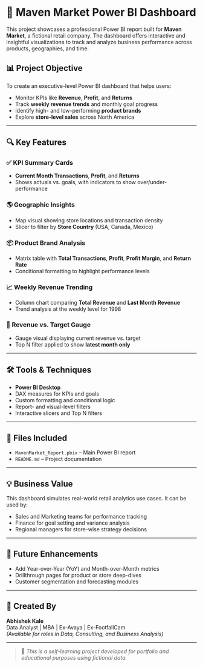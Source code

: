 # 🛒 Maven Market Power BI Dashboard

This project showcases a professional Power BI report built for **Maven Market**, a fictional retail company. The dashboard offers interactive and insightful visualizations to track and analyze business performance across products, geographies, and time.

## 📊 Project Objective

To create an executive-level Power BI dashboard that helps users:
- Monitor KPIs like **Revenue**, **Profit**, and **Returns**
- Track **weekly revenue trends** and monthly goal progress
- Identify high- and low-performing **product brands**
- Explore **store-level sales** across North America

---

## 🔍 Key Features

### ✅ KPI Summary Cards
- **Current Month Transactions**, **Profit**, and **Returns**
- Shows actuals vs. goals, with indicators to show over/under-performance

### 🌎 Geographic Insights
- Map visual showing store locations and transaction density
- Slicer to filter by **Store Country** (USA, Canada, Mexico)

### 📦 Product Brand Analysis
- Matrix table with **Total Transactions**, **Profit**, **Profit Margin**, and **Return Rate**
- Conditional formatting to highlight performance levels

### 📈 Weekly Revenue Trending
- Column chart comparing **Total Revenue** and **Last Month Revenue**
- Trend analysis at the weekly level for 1998

### 🎯 Revenue vs. Target Gauge
- Gauge visual displaying current revenue vs. target
- Top N filter applied to show **latest month only**

---

## 🛠️ Tools & Techniques

- **Power BI Desktop**
- DAX measures for KPIs and goals
- Custom formatting and conditional logic
- Report- and visual-level filters
- Interactive slicers and Top N filters

---

## 📁 Files Included

- `MavenMarket_Report.pbix` – Main Power BI report
- `README.md` – Project documentation

---

## 💡 Business Value

This dashboard simulates real-world retail analytics use cases. It can be used by:
- Sales and Marketing teams for performance tracking
- Finance for goal setting and variance analysis
- Regional managers for store-wise strategy decisions

---

## 🔄 Future Enhancements

- Add Year-over-Year (YoY) and Month-over-Month metrics
- Drillthrough pages for product or store deep-dives
- Customer segmentation and forecasting modules

---

## 👤 Created By

**Abhishek Kale**  
Data Analyst | MBA | Ex-Avaya | Ex-FootfallCam  
*(Available for roles in Data, Consulting, and Business Analysis)*

---

> 📢 *This is a self-learning project developed for portfolio and educational purposes using fictional data.*

